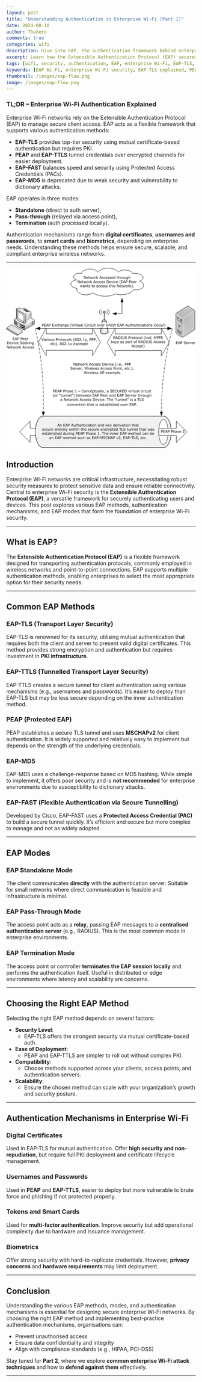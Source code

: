 ```yaml
---
layout: post  
title: "Understanding Authentication in Enterprise Wi-Fi (Part 1)"  
date: 2024-08-10  
author: TheXero  
comments: true  
categories: wifi  
description: Dive into EAP, the authentication framework behind enterprise Wi-Fi. Explore EAP methods like TLS, PEAP, TTLS, and FAST, and learn how authentication modes and mechanisms shape wireless security.  
excerpt: Learn how the Extensible Authentication Protocol (EAP) secures enterprise Wi-Fi through methods like EAP-TLS, PEAP, and TTLS, including how authentication works with certificates, passwords, and biometrics.  
tags: [wifi, security, authentication, EAP, enterprise Wi-Fi, EAP-TLS, PEAP, TTLS, RADIUS]  
keywords: [EAP Wi-Fi, enterprise Wi-Fi security, EAP-TLS explained, PEAP authentication, TTLS Wi-Fi, EAP-FAST, digital certificates Wi-Fi, authentication mechanisms Wi-Fi, RADIUS authentication, MSCHAPv2 Wi-Fi, secure Wi-Fi login, EAP modes, EAP standalone, EAP pass-through, enterprise wireless auth, 802.1X authentication, EAP vs WPA2-Enterprise, mutual authentication Wi-Fi]  
thumbnail: /images/eap-flow.png  
image: /images/eap-flow.png  
---
```


### TL;DR – Enterprise Wi-Fi Authentication Explained

Enterprise Wi-Fi networks rely on the Extensible Authentication Protocol (EAP) to manage secure client access. EAP acts as a flexible framework that supports various authentication methods:

- **EAP-TLS** provides top-tier security using mutual certificate-based authentication but requires PKI.
- **PEAP** and **EAP-TTLS** tunnel credentials over encrypted channels for easier deployment.
- **EAP-FAST** balances speed and security using Protected Access Credentials (PACs).
- **EAP-MD5** is deprecated due to weak security and vulnerability to dictionary attacks.

EAP operates in three modes:
- **Standalone** (direct to auth server),
- **Pass-through** (relayed via access point),
- **Termination** (auth processed locally).

Authentication mechanisms range from **digital certificates**, **usernames and passwords**, to **smart cards** and **biometrics**, depending on enterprise needs. Understanding these methods helps ensure secure, scalable, and compliant enterprise wireless networks.

---

![EAP Flow Diagram](/images/eap-peap.png)

## Introduction

Enterprise Wi-Fi networks are critical infrastructure, necessitating robust security measures to protect sensitive data and ensure reliable connectivity. Central to enterprise Wi-Fi security is the **Extensible Authentication Protocol (EAP)**, a versatile framework for securely authenticating users and devices. This post explores various EAP methods, authentication mechanisms, and EAP modes that form the foundation of enterprise Wi-Fi security.

---

## What is EAP?

The **Extensible Authentication Protocol (EAP)** is a flexible framework designed for transporting authentication protocols, commonly employed in wireless networks and point-to-point connections. EAP supports multiple authentication methods, enabling enterprises to select the most appropriate option for their security needs.

---

## Common EAP Methods

### EAP-TLS (Transport Layer Security)

EAP-TLS is renowned for its security, utilising mutual authentication that requires both the client and server to present valid digital certificates. This method provides strong encryption and authentication but requires investment in **PKI infrastructure**.

### EAP-TTLS (Tunnelled Transport Layer Security)

EAP-TTLS creates a secure tunnel for client authentication using various mechanisms (e.g., usernames and passwords). It’s easier to deploy than EAP-TLS but may be less secure depending on the inner authentication method.

### PEAP (Protected EAP)

PEAP establishes a secure TLS tunnel and uses **MSCHAPv2** for client authentication. It is widely supported and relatively easy to implement but depends on the strength of the underlying credentials.

### EAP-MD5

EAP-MD5 uses a challenge-response based on MD5 hashing. While simple to implement, it offers poor security and is **not recommended** for enterprise environments due to susceptibility to dictionary attacks.

### EAP-FAST (Flexible Authentication via Secure Tunnelling)

Developed by Cisco, EAP-FAST uses a **Protected Access Credential (PAC)** to build a secure tunnel quickly. It’s efficient and secure but more complex to manage and not as widely adopted.

---

## EAP Modes

### EAP Standalone Mode

The client communicates **directly** with the authentication server. Suitable for small networks where direct communication is feasible and infrastructure is minimal.

### EAP Pass-Through Mode

The access point acts as a **relay**, passing EAP messages to a **centralised authentication server** (e.g., RADIUS). This is the most common mode in enterprise environments.

### EAP Termination Mode

The access point or controller **terminates the EAP session locally** and performs the authentication itself. Useful in distributed or edge environments where latency and scalability are concerns.

---

## Choosing the Right EAP Method

Selecting the right EAP method depends on several factors:

- **Security Level**:  
  - EAP-TLS offers the strongest security via mutual certificate-based auth.
- **Ease of Deployment**:  
  - PEAP and EAP-TTLS are simpler to roll out without complex PKI.
- **Compatibility**:  
  - Choose methods supported across your clients, access points, and authentication servers.
- **Scalability**:  
  - Ensure the chosen method can scale with your organization’s growth and security posture.

---

## Authentication Mechanisms in Enterprise Wi-Fi

### Digital Certificates

Used in EAP-TLS for mutual authentication. Offer **high security and non-repudiation**, but require full PKI deployment and certificate lifecycle management.

### Usernames and Passwords

Used in **PEAP** and **EAP-TTLS**, easier to deploy but more vulnerable to brute force and phishing if not protected properly.

### Tokens and Smart Cards

Used for **multi-factor authentication**. Improve security but add operational complexity due to hardware and issuance management.

### Biometrics

Offer strong security with hard-to-replicate credentials. However, **privacy concerns** and **hardware requirements** may limit deployment.

---

## Conclusion

Understanding the various EAP methods, modes, and authentication mechanisms is essential for designing secure enterprise Wi-Fi networks. By choosing the right EAP method and implementing best-practice authentication mechanisms, organisations can:

- Prevent unauthorised access  
- Ensure data confidentiality and integrity  
- Align with compliance standards (e.g., HIPAA, PCI-DSS)

Stay tuned for **Part 2**, where we explore **common enterprise Wi-Fi attack techniques** and how to **defend against them** effectively.

---

